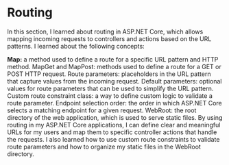 # Routing

In this section, I learned about routing in ASP.NET Core, which allows mapping incoming requests to controllers and actions based on the URL patterns. I learned about the following concepts:

<strong>Map:</strong> a method used to define a route for a specific URL pattern and HTTP method.
MapGet and MapPost: methods used to define a route for a GET or POST HTTP request.
Route parameters: placeholders in the URL pattern that capture values from the incoming request.
Default parameters: optional values for route parameters that can be used to simplify the URL pattern.
Custom route constraint class: a way to define custom logic to validate a route parameter.
Endpoint selection order: the order in which ASP.NET Core selects a matching endpoint for a given request.
WebRoot: the root directory of the web application, which is used to serve static files.
By using routing in my ASP.NET Core applications, I can define clear and meaningful URLs for my users and map them to specific controller actions that handle the requests. I also learned how to use custom route constraints to validate route parameters and how to organize my static files in the WebRoot directory.

